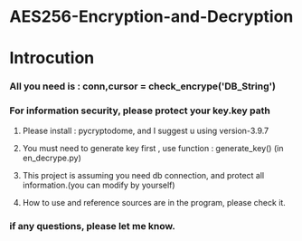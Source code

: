 # AES256-Encryption-and-Decryption

# Introcution
### All you need is : conn,cursor = check_encrype('DB_String')
### For information security, please protect your key.key path

1. Please install : pycryptodome, and I suggest u using version-3.9.7

2. You must need to generate key first , use function : generate_key() (in en_decrype.py)

3. This project is assuming you need db connection, and protect all information.(you can modify by yourself)

4. How to use and reference sources are in the program, please check it.

### if any questions, please let me know.
